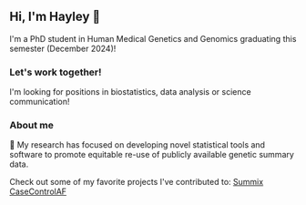 ## Hi, I'm Hayley 👋

I'm a PhD student in Human Medical Genetics and Genomics graduating this semester (December 2024)! 

### Let's work together!

I'm looking for positions in biostatistics, data analysis or science communication! 

### About me

🔭 My research has focused on developing novel statistical tools and software to promote equitable re-use of publicly available genetic summary data. 

Check out some of my favorite projects I've contributed to: 
[Summix](github.com/hendriau/summix)
[CaseControlAF](github.com/wolffha/CaseControlAF/)

<!--
**wolffha/wolffha** is a ✨ _special_ ✨ repository because its `README.md` (this file) appears on your GitHub profile.

Here are some ideas to get you started:

- 🔭 I’m currently working on ...
- 🌱 I’m currently learning ...
- 👯 I’m looking to collaborate on ...
- 🤔 I’m looking for help with ...
- 💬 Ask me about ...
- 📫 How to reach me: ...
- 😄 Pronouns: ...
- ⚡ Fun fact: ...
-->
